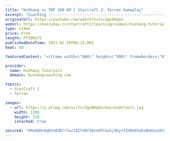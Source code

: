 ```yaml
---
title: "HuShang vs TOP 100 GM | Starcraft 2: Terran Gameplay"
excerpt: "Coaching -------------------------------------------------------------------------- Website: https://www.hushangcoaching.com  Interested in Starcraft lessons? Check out my website! I would love to help you improve and reach your goals. I've been coaching for several years and I have 5+ GM students and"
originalUrl: https://youtube.com/watch?v=tccZgx9HqXo
webUrl: https://everyday.cc/starcraft2/learning/videos/hushang-tutorials-hushang-vs-top-100-gm-starcraft-2-terran-gameplay/
type: video
price: Free
length: PT18M17S
publishedDateTime: 2021-02-10T00:22:06Z
heat: 50

featuredContent: "<iframe width=\"800\" height=\"500\" frameborder=\"0\" src=\"https://www.youtube.com/embed/tccZgx9HqXo\" allow=\"accelerometer; autoplay; encrypted-media; gyroscope; picture-in-picture\" allowfullscreen></iframe>"

provider:
  name: HuShang Tutorials
  domain: hushangcoaching.com

topics:
  - StarCraft 2
  - Terran

images:
  - url: https://i.ytimg.com/vi/tccZgx9HqXo/maxresdefault.jpg
    width: 1280
    height: 720
    isCached: true

secured: "XMsOdH+4qRVxBZKCr7w/CAIfoRf30znUFYao5jXEy+JIhRmXXabsBeHxwz6YxkzYwfDxMjUTqFjnd6MzwtwN2zyQskJyGJKIj4IOraWJEx+VECN+cKBoY0X1a8dqrDzeF3eZfgeoFHRoB7j6v0UPd0viz1rF5aKJInKwqp4aF7N4uU3T710fSg/RgGQegvcE55DdC/3+/gIwglFoexNSiEA6uIBnR0C6k1NEneWYmoEKScbqiOot1OBKPf0bvu/OcTkMgvC2aNdC8F/OcGrVK0L1wEWF3qCYQ9cvMpNPADfUV9qI1tDLPo2hTxSr85qf1EbD2COzmrcvLUusCXoOIlUrh7u5LzMKBS6jcR0n4XLiH0+VeCuPl85hJOPEkrb14ntuZZFIDWaeC/BqtY/9YqPcF/6Kf/l5ZqXUZJPn1nQ=;laMSVakz59/EtKmAyPq9hg=="
---
```


